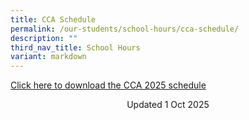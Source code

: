 ```yaml
---
title: CCA Schedule
permalink: /our-students/school-hours/cca-schedule/
description: ""
third_nav_title: School Hours
variant: markdown
---
```

[Click here to download the CCA 2025 schedule](/files/CCA_Training_Schedule_2025.pdf)



<center> Updated 1 Oct 2025 </center>